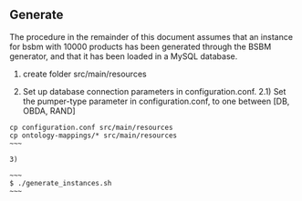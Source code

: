Generate
-----

The procedure in the remainder of this document assumes that an instance for bsbm with 10000 products has been generated through the BSBM generator, and that it has been loaded in a MySQL database.

1) create folder src/main/resources

2) Set up database connection parameters in configuration.conf. 
2.1) Set the pumper-type parameter in configuration.conf, to one between [DB, OBDA, RAND]

~~~~
cp configuration.conf src/main/resources 
cp ontology-mappings/* src/main/resources 
~~~

3)

~~~
$ ./generate_instances.sh
~~~